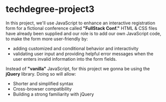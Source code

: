 # techdegree-project3
In this project, we'll use JavaScript to enhance an interactive registration form for a fictional conference called **"FullStack Conf."**
HTML & CSS files have already been supplied and our role is to add our own JavaScript code, to make the form more user-friendly by: 
* adding customized and conditional behavior and interactivity
* validating user input and providing helpful error messages when the user enters invalid information into the form fields.

Instead of **"vanilla"** JavaScript, for this project we gonna be using the **jQuery** library. Doing so will allow: 
* Shorter and simplified syntax
* Cross-browser compatibility
* Building a strong familiarity with jQuery
